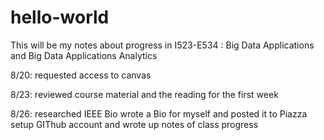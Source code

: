 # hello-world

This will be my notes about progress in I523-E534 : Big Data Applications and Big Data Applications Analytics

8/20: requested access to canvas 

8/23: reviewed course material and the reading for the first week

8/26: researched IEEE Bio 
      wrote a Bio for myself and posted it to Piazza
      setup GIThub account and wrote up notes of class progress
